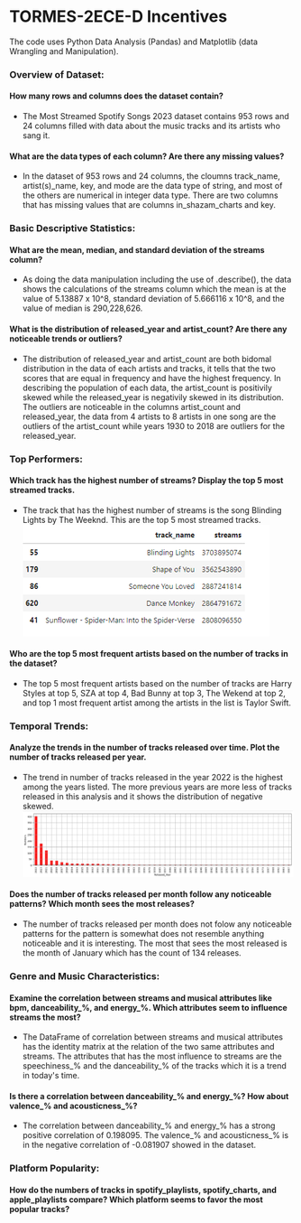 # TORMES-2ECE-D Incentives
The code uses Python Data Analysis (Pandas) and Matplotlib (data Wrangling and Manipulation).
### Overview of Dataset:
#### How many rows and columns does the dataset contain?
   - The Most Streamed Spotify Songs 2023 dataset contains 953 rows and 24 columns filled with data about the music tracks and its artists who sang it.
#### What are the data types of each column? Are there any missing values?
   -  In the dataset of 953 rows and 24 columns, the cloumns track_name, artist(s)_name, key, and mode are the data type of string, and most of the others are numerical in integer data type. There are two columns that has missing values that are columns in_shazam_charts and key.

  
### Basic Descriptive Statistics:
#### What are the mean, median, and standard deviation of the streams column?
   - As doing the data manipulation including the use of .describe(), the data shows the calculations of the streams column which the mean is at the value of 5.13887 x 10^8, standard deviation of 5.666116 x 10^8, and the value of median is 290,228,626.
#### What is the distribution of released_year and artist_count? Are there any noticeable trends or outliers?
   - The distribution of released_year and artist_count are both bidomal distribution in the data of each artists and tracks, it tells that the two scores that are equal in frequency and have the highest frequency. In describing the population of each data, the artist_count is positivily skewed while the released_year is negativily skewed in its distribution. The outliers are noticeable in the columns artist_count and released_year, the data from 4 artists to 8 artists in one song are the outliers of the artist_count while years 1930 to 2018 are outliers for the released_year.

### Top Performers:
#### Which track has the highest number of streams? Display the top 5 most streamed tracks.
   - The track that has the highest number of streams is the song Blinding Lights by The Weeknd. This are the top 5 most streamed tracks. ![My logo](https://github.com/MychoTormes/Incentives/blob/a2612b5a7831ef23b46a012a372ec3882d508d55/top5%20tracks.png)
#### Who are the top 5 most frequent artists based on the number of tracks in the dataset?
   - The top 5 most frequent artists based on the number of tracks are Harry Styles at top 5, SZA at top 4, Bad Bunny at top 3, The Wekend at top 2, and top 1 most frequent artist among the artists in the list is Taylor Swift.

### Temporal Trends:
#### Analyze the trends in the number of tracks released over time. Plot the number of tracks released per year.
   - The trend in number of tracks released in the year 2022 is the highest among the years listed. The more previous years are more less of tracks released in this analysis and it shows the distribution of negative skewed. ![My logo](https://github.com/MychoTormes/Incentives/blob/360d8837e6f6695cccd3d21c75637edee82cada5/plotyear.png)
#### Does the number of tracks released per month follow any noticeable patterns? Which month sees the most releases?
   - The number of tracks released per month does not folow any noticeable patterns for the pattern is somewhat does not resemble anything noticeable and it is interesting. The most that sees the most released is the month of January which has the count of 134 releases.

### Genre and Music Characteristics:
#### Examine the correlation between streams and musical attributes like bpm, danceability_%, and energy_%. Which attributes seem to influence streams the most?
   - The DataFrame of correlation between streams and musical attributes has the identity matrix at the relation of the two same attributes and streams. The attributes that has the most influence to streams are the speechiness_% and the danceability_% of the tracks which it is a trend in today's time.
#### Is there a correlation between danceability_% and energy_%? How about valence_% and acousticness_%?
   - The correlation between danceability_% and energy_% has a strong positive correlation of 0.198095. The valence_% and acousticness_% is in the negative correlation of -0.081907 showed in the dataset.

### Platform Popularity:
#### How do the numbers of tracks in spotify_playlists, spotify_charts, and apple_playlists compare? Which platform seems to favor the most popular tracks?
